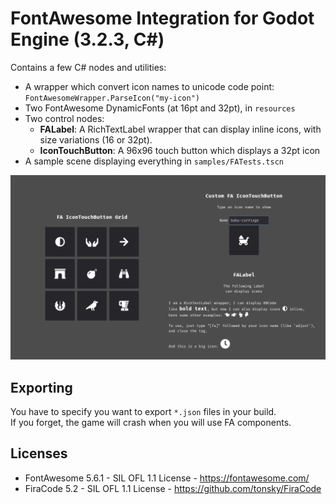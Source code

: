 # FontAwesome Integration for Godot Engine (3.2.3, C#)

Contains a few C# nodes and utilities:

- A wrapper which convert icon names to unicode code point: `FontAwesomeWrapper.ParseIcon("my-icon")`
- Two FontAwesome DynamicFonts (at 16pt and 32pt), in `resources`
- Two control nodes:
    - **FALabel**: A RichTextLabel wrapper that can display inline icons, with size variations (16 or 32pt).
    - **IconTouchButton**: A 96x96 touch button which displays a 32pt icon
- A sample scene displaying everything in `samples/FATests.tscn`

![screenshot](./docs/screenshot.png)

## Exporting

You have to specify you want to export `*.json` files in your build.  
If you forget, the game will crash when you will use FA components.

## Licenses

- FontAwesome 5.6.1 - SIL OFL 1.1 License - https://fontawesome.com/
- FiraCode 5.2 - SIL OFL 1.1 License - https://github.com/tonsky/FiraCode
